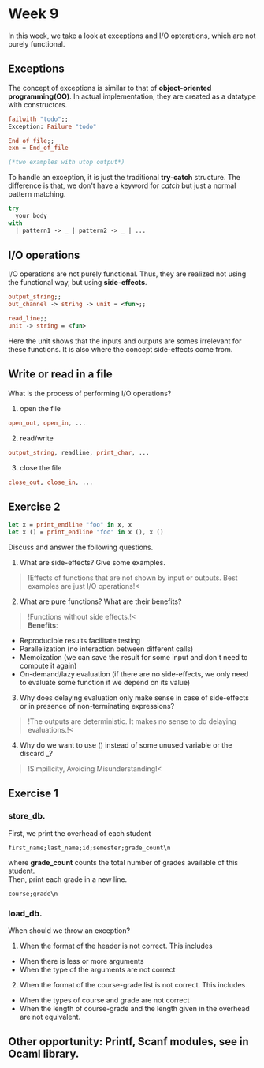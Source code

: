 # Week 9
In this week, we take a look at exceptions and I/O opterations, which are not purely functional. 

## Exceptions
The concept of exceptions is similar to that of **object-oriented programming(OO)**. In actual implementation, 
they are created as a datatype with constructors. 

```ocaml
failwith "todo";;
Exception: Failure "todo"

End_of_file;;
exn = End_of_file

(*two examples with utop output*)
```
To handle an exception, it is just the traditional **try-catch** structure. The difference is that,
we don't have a keyword for *catch* but just a normal pattern matching.
```ocaml
try 
  your_body 
with 
  | pattern1 -> _ | pattern2 -> _ | ... 
```

## I/O operations
I/O operations are not purely functional. Thus, they are realized not using the functional way, 
but using **side-effects**. 
```ocaml
output_string;;
out_channel -> string -> unit = <fun>;;

read_line;;
unit -> string = <fun>
```
Here the unit shows that the inputs and outputs are somes irrelevant for these functions. It is 
also where the concept side-effects come from. 

## Write or read in a file
What is the process of performing I/O operations?
1. open the file 
```ocaml
open_out, open_in, ...
```
2. read/write
```ocaml
output_string, readline, print_char, ...
```
3. close the file
```ocaml
close_out, close_in, ...
```

## Exercise 2
```ocaml
let x = print_endline "foo" in x, x
let x () = print_endline "foo" in x (), x ()
```
Discuss and answer the following questions.
1. What are side-effects? Give some examples. <br>
>!Effects of functions that are not shown by input or outputs. Best examples are just I/O operations!<
2. What are pure functions? What are their benefits? <br>
>!Functions without side effects.!< <br>
**Benefits**: 
 - Reproducible results facilitate testing
 - Parallelization (no interaction between different calls) 
 - Memoization (we can save the result for some input and don't need to compute it again)
 - On-demand/lazy evaluation (if there are no side-effects, we only need to evaluate some function if we depend on its value) 
3. Why does delaying evaluation only make sense in case of side-effects or in presence of non-terminating expressions? <br>
>!The outputs are deterministic. It makes no sense to do delaying evaluations.!<
4. Why do we want to use () instead of some unused variable or the discard _? <br>
>!Simpilicity, Avoiding Misunderstanding!<

## Exercise 1
 ### store_db. 
 First, we print the overhead of each student
 ```quote 
 first_name;last_name;id;semester;grade_count\n
 ```
 where **grade_count** counts the total number of grades available of this student. <br>
 Then, print each grade in a new line.
 ```quote 
 course;grade\n
 ```
 ### load_db. 
 When should we throw an exception?
 1. When the format of the header is not correct. This includes
   - When there is less or more arguments
   - When the type of the arguments are not correct
 2. When the format of the course-grade list is not correct. This includes
   - When the types of course and grade are not correct
   - When the length of course-grade and the length given in the overhead are not equivalent.

## Other opportunity: Printf, Scanf modules, see in Ocaml library.
 
